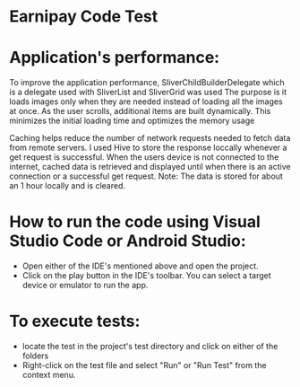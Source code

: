 # Earnipay Code Test


# Application's performance:
 
To improve the application performance, SliverChildBuilderDelegate which is a delegate used with SliverList and SliverGrid was used The purpose is it loads images only when they are needed instead of loading all the images at once. As the user scrolls, additional items are built dynamically. This minimizes the initial loading time and optimizes the memory usage

Caching helps reduce the number of network requests needed to fetch data from remote servers. I used Hive to store the response loccally whenever a get request is successful. When the users device is not connected to the internet, cached data is retrieved and displayed until when there is an active connection or a successful get request.
Note: The data is stored for about an 1 hour locally and is cleared. 



# How to run the code using Visual Studio Code or Android Studio: 
- Open either of the IDE's mentioned above and open the project.
- Click on the play button in the IDE's toolbar. You can select a target device or emulator to run the app.

# To execute tests:
- locate the test in the project's test directory and click on either of the folders
- Right-click on the test file and select "Run" or "Run Test" from the context menu. 
